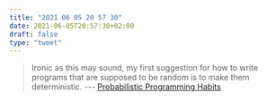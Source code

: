 ```yaml
---
title: "2021 06 05 20 57 30"
date: 2021-06-05T20:57:30+02:00
draft: false
type: "tweet"
---
```

> Ironic as this may sound, my first suggestion for how to write programs that are supposed to be random is to make them deterministic. --- [Probabilistic Programming Habits](https://alexey.radul.name/ideas/2016/probabilistic-programming-habits/)
